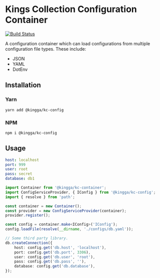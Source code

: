 # Kings Collection Configuration Container
[![Build Status](https://travis-ci.com/kingga/kc-config.svg?branch=master)](https://travis-ci.com/kingga/kc-config)

A configuration container which can load configurations from multiple configuration file types. These include:

- JSON
- YAML
- DotEnv

## Installation
### Yarn
`yarn add @kingga/kc-config`

### NPM
`npm i @kingga/kc-config`

## Usage
```yaml
host: localhost
port: 999
user: root
pass: secret
database: db1
```

```ts
import Container from '@kingga/kc-container';
import ConfigServiceProvider, { IConfig } from '@kingga/kc-config';
import { resolve } from 'path';

const container = new Container();
const provider = new ConfigServiceProvider(container);
provider.register();

const config = container.make<IConfig>('IConfig');
config.loadFile(resolve(__dirname, './configs/db.yaml'));

// Some third party library.
db.createConnection({
    host: config.get('db.host', 'localhost'),
    port: config.get('db.port', 3306),
    user: config.get('db.user', 'root'),
    pass: config.get('db.pass', ''),
    database: config.get('db.database'),
});
```
